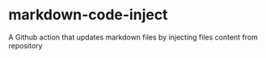 # markdown-code-inject

A Github action that updates markdown files by injecting files content from
repository

<!-- CODE:START file=./src/index.ts -->

<!-- CODE:END -->
